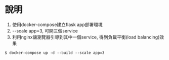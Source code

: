 # 說明
1. 使用docker-compose建立flask app部署環境
2. --scale app=3, 可開三個service
3. 利用nginx讓瀏覽器引導到其中一個service, 得到負載平衡(load balancing)效果

```
$ docker-compose up -d --build --scale app=3
```